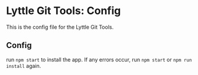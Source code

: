 # Lyttle Git Tools: Config

This is the config file for the Lyttle Git Tools.

## Config

run `npm start` to install the app.
If any errors occur, run `npm start` or `npm run install` again.
